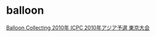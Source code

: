 # balloon
[Balloon Collecting 2010年 ICPC 2010年アジア予選 東京大会](https://icpc.iisf.or.jp/past-icpc/regional2010/2010regional.pdf#page=4)